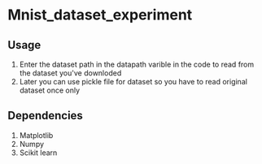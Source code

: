 # Mnist_dataset_experiment

## Usage
1. Enter the dataset path in the datapath varible in the code to read from the dataset you've downloded
2. Later you can use pickle file for dataset so you have to read original dataset once only


## Dependencies 
1. Matplotlib
2. Numpy
3. Scikit learn

